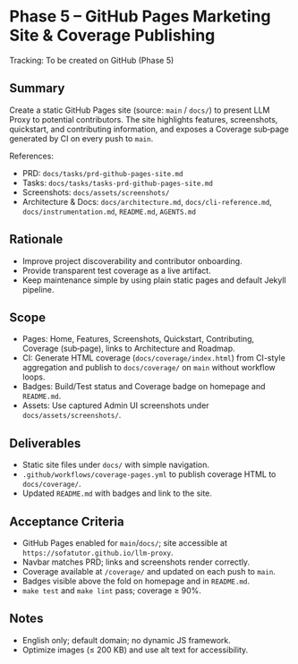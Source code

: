 # Phase 5 – GitHub Pages Marketing Site & Coverage Publishing

Tracking: To be created on GitHub (Phase 5)

## Summary

Create a static GitHub Pages site (source: `main` / `docs/`) to present LLM Proxy to potential contributors. The site highlights features, screenshots, quickstart, and contributing information, and exposes a Coverage sub‑page generated by CI on every push to `main`.

References:
- PRD: `docs/tasks/prd-github-pages-site.md`
- Tasks: `docs/tasks/tasks-prd-github-pages-site.md`
- Screenshots: `docs/assets/screenshots/`
- Architecture & Docs: `docs/architecture.md`, `docs/cli-reference.md`, `docs/instrumentation.md`, `README.md`, `AGENTS.md`

## Rationale

- Improve project discoverability and contributor onboarding.
- Provide transparent test coverage as a live artifact.
- Keep maintenance simple by using plain static pages and default Jekyll pipeline.

## Scope

- Pages: Home, Features, Screenshots, Quickstart, Contributing, Coverage (sub‑page), links to Architecture and Roadmap.
- CI: Generate HTML coverage (`docs/coverage/index.html`) from CI-style aggregation and publish to `docs/coverage/` on `main` without workflow loops.
- Badges: Build/Test status and Coverage badge on homepage and `README.md`.
- Assets: Use captured Admin UI screenshots under `docs/assets/screenshots/`.

## Deliverables

- Static site files under `docs/` with simple navigation.
- `.github/workflows/coverage-pages.yml` to publish coverage HTML to `docs/coverage/`.
- Updated `README.md` with badges and link to the site.

## Acceptance Criteria

- GitHub Pages enabled for `main`/`docs/`; site accessible at `https://sofatutor.github.io/llm-proxy`.
- Navbar matches PRD; links and screenshots render correctly.
- Coverage available at `/coverage/` and updated on each push to `main`.
- Badges visible above the fold on homepage and in `README.md`.
- `make test` and `make lint` pass; coverage ≥ 90%.

## Notes

- English only; default domain; no dynamic JS framework.
- Optimize images (≤ 200 KB) and use alt text for accessibility.


